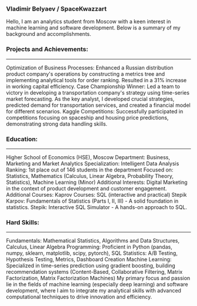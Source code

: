 ### Vladimir Belyaev / SpaceKwazzart
Hello, I am an analytics student from Moscow with a keen interest in machine learning and software development. Below is a summary of my background and accomplishments.

### Projects and Achievements:
---
Optimization of Business Processes: Enhanced a Russian distribution product company's operations by constructing a metrics tree and implementing analytical tools for order ranking. Resulted in a 31% increase in working capital efficiency.
Case Championship Winner: Led a team to victory in developing a transportation company's strategy using time-series market forecasting. As the key analyst, I developed crucial strategies, predicted demand for transportation services, and created a financial model for different scenarios.
Kaggle Competitions: Successfully participated in competitions focusing on spaceship and housing price predictions, demonstrating strong data handling skills.

### Education:
---
Higher School of Economics (HSE), Moscow
Department: Business, Marketing and Market Analytics
Specialization: Intelligent Data Analysis
Ranking: 1st place out of 146 students in the department
Focused on: Statistics, Mathematics (Calculus, Linear Algebra, Probability Theory, Statistics), Machine Learning (Minor)
Additional Interests: Digital Marketing in the context of product development and customer engagement.
Additional Courses:
Kaprov Courses: SQL (interactive and practical)
Stepik Karpov: Fundamentals of Statistics (Parts I, II, III) - A solid foundation in statistics.
Stepik: Interactive SQL Simulator - A hands-on approach to SQL.

### Hard Skills:
---
Fundamentals: Mathematical Statistics, Algorithms and Data Structures, Calculus, Linear Algebra
Programming: Proficient in Python (pandas, numpy, sklearn, matplotlib, scipy, pytorch), SQL
Statistics: A/B Testing, Hypothesis Testing, Metrics, Dashboard Creation
Machine Learning: Specialized in time-series prediction using gradient boosting, building recommendation systems (Content-Based, Collaborative Filtering, Matrix Factorization, Matrix Factorization Machines)
My primary focus and passion lie in the fields of machine learning (especially deep learning) and software development, where I aim to integrate my analytical skills with advanced computational techniques to drive innovation and efficiency.
